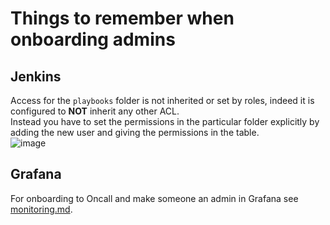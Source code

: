 # Things to remember when onboarding admins
## Jenkins
Access for the `playbooks` folder is not inherited or set by roles, indeed it is configured to **NOT** inherit any other ACL.  
Instead you have to set the permissions in the particular folder explicitly by adding the new user and giving the permissions in the table.  
![image](https://github.com/usegalaxy-eu/operations/assets/86979912/eb5dc1a0-fffd-4c15-b062-92ed4cb3670f)

## Grafana
For onboarding to Oncall and make someone an admin in Grafana see [monitoring.md](github.com/usegalaxy-eu/operations/blob/main/monitoring.md#how-to-onboard-a-new-user-to-oncall).
